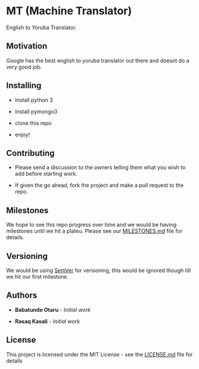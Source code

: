 # MT (Machine Translator)

English to Yoruba Translator.

## Motivation

Google has the best english to yoruba translator out there and doesnt do a very good job.


## Installing

- Install python 3

- Install pymongo3

- clone this repo

- enjoy!

## Contributing

- Please send a discussion to the owners telling them what you wish to add before starting work.

- If given the go ahead, fork the project and make a pull request to the repo.

## Milestones

We hope to see this repo progress over time and we would be having milestones until we hit a plateu. Please see our [MILESTONES.md](https://github.com/otaruMendez/MT/blob/master/MILESTONES.md) file for details.

## Versioning

We would be using [SemVer](http://semver.org/) for versioning, this would be ignored though till we hit our first milestone.

## Authors

* **Babatunde Otaru** - *Initial work*

* **Rasaq Kasali** - *Initial work*

## License

This project is licensed under the MIT License - see the [LICENSE.md](https://github.com/otaruMendez/MT/blob/master/LICENSE.md) file for details

